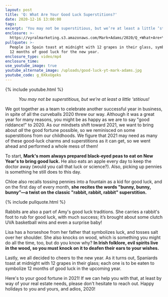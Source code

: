 ```yaml
---
layout: post
title: 'Q: What Are Your Good Luck Superstitions?'
date: 2020-12-16 13:00:00
tags:
excerpt: 'You may not be superstitious, but we’re at least a little ‘stitious!'
enclosure: >-
  https://vyralmarketing.s3.amazonaws.com/Mark+Adams/2020/Q_+What+Are+Your+Good+Luck+Superstitions_.mp4
pullquote: >-
  People in Spain toast at midnight with 12 grapes in their glass, symbolizing
  12 months of good luck for the new year.
enclosure_type: video/mp4
enclosure_time:
use_youtube_image: true
youtube_alternate_image: /uploads/good-luck-yt-mark-adams.jpg
youtube_code: g_0XkxUgeks
---
```


{% include youtube.html %}

<p style="text-align:center;"><em>You may not be superstitious, but we’re at least a little ‘stitious!</em></p>

We got together as a team to celebrate another successful year in business, in spite of all the curveballs 2020 threw our way. Although it was a great year for many reasons, you might be as happy as we are to say "good riddance\!" to 2020. As our mindsets shift toward 2021, we want to bring about *all* the good fortune possible, so we reminisced on some superstitions from our childhoods. We figure that 2021 may need as many of these good-luck charms and superstitions as it can get, so we went ahead and performed a whole mess of them\!

To start, **Mark's mom always prepared black-eyed peas to eat on New Year's to bring good luck.** He also eats an apple every day to keep the doctor away (would you call that luck or science?). Also, picking up pennies is something he still does to this day.

Chloe also recalls tossing pennies into a fountain as a kid for good luck, and on the first day of every month, **she recites the words "bunny, bunny, bunny”—a twist on the classic "rabbit, rabbit, rabbit" superstition.**

{% include pullquote.html %}

Rabbits are also a part of Amy's good luck traditions. She carries a rabbit's foot to rub for good luck, with much success; it’s brought about some clutch UVA basketball wins and even a surprise baby\!

Lisa has a horseshoe from her father that symbolizes luck, and tosses salt over her shoulder. She also knocks on wood, which is something you might do all the time, too, but do you know why? **In Irish folklore, evil spirits live in the wood, so you must knock on it to deafen their ears to your wishes.**

Lastly, we all decided to cheers to the new year. As it turns out, Spaniards toast at midnight with 12 grapes in their glass; each one is to be eaten to symbolize 12 months of good luck in the upcoming year.

Here's to your good fortune in 2021\! If we can help you with that, at least by way of your real estate needs, please don't hesitate to reach out. Happy holidays to you and yours, and adios, 2020\!
